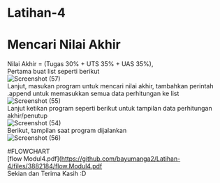 # Latihan-4
# Mencari Nilai Akhir
Nilai Akhir = (Tugas 30% + UTS 35% + UAS 35%),
<br/>Pertama buat list seperti berikut
<br/>![Screenshot (57)](https://user-images.githubusercontent.com/56962466/69474215-e8f67700-0df0-11ea-9f72-95bb9a4455b2.png)
<br/>Lanjut, masukan program untuk mencari nilai akhir, tambahkan perintah .append untuk memasukkan semua data perhitungan ke list
<br/>![Screenshot (55)](https://user-images.githubusercontent.com/56962466/69474236-2824c800-0df1-11ea-955b-4cdef07eb571.png)
<br/>Lanjut ketikan program seperti berikut untuk tampilan data perhitungan akhir/penutup
<br/>![Screenshot (54)](https://user-images.githubusercontent.com/56962466/69474250-5904fd00-0df1-11ea-806a-51ff68a57e35.png)
<br/>Berikut, tampilan saat program dijalankan
<br/>![Screenshot (56)](https://user-images.githubusercontent.com/56962466/69474263-8782d800-0df1-11ea-8b73-5f9bda48b089.png)

#FLOWCHART
<br/>[flow Modul4.pdf](https://github.com/bayumanga2/Latihan-4/files/3882184/flow.Modul4.pdf
<br/>Sekian dan Terima Kasih :D
